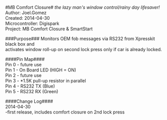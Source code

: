 #MB Comfort Closure#
*the lazy man's window control/rainy day lifesaver!*
Author: Joel.Gomez  
Created: 2014-04-30  
Microcontroller: Digispark  
Project: MB Comfort Closure & SmartStart  

###Purpose###
Monitors OEM fob messages via RS232 from Xpresskit black box and  
activates window roll-up on second lock press only if car is already locked.  

####Pin Map####  
 Pin 0 - future use  
 Pin 1 - On Board LED (HIGH = ON)  
 Pin 2 - future use  
 Pin 3 - *1.5K pull-up resistor in parallel  
 Pin 4 - RS232 TX (Blue)  
 Pin 5 - RS232 RX (Green)  

####Change Log####  
2014-04-30  
-first release, includes comfort closure on 2nd lock press  
